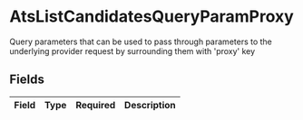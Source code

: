 # AtsListCandidatesQueryParamProxy

Query parameters that can be used to pass through parameters to the underlying provider request by surrounding them with 'proxy' key


## Fields

| Field       | Type        | Required    | Description |
| ----------- | ----------- | ----------- | ----------- |